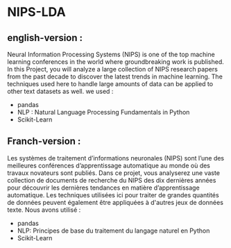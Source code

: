 # NIPS-LDA
## english-version :
Neural Information Processing Systems (NIPS) is one of the top machine learning conferences in the world where groundbreaking work is published. In this Project, you will analyze a large collection of NIPS research papers from the past decade to discover the latest trends in machine learning. The techniques used here to handle large amounts of data can be applied to other text datasets as well.
we used :
- pandas
- NLP : Natural Language Processing Fundamentals in Python
- Scikit-Learn
## Franch-version :
Les systèmes de traitement d’informations neuronales (NIPS) sont l’une des meilleures conférences d’apprentissage automatique au monde où des travaux novateurs sont publiés. Dans ce projet, vous analyserez une vaste collection de documents de recherche du NIPS des dix dernières années pour découvrir les dernières tendances en matière d’apprentissage automatique. Les techniques utilisées ici pour traiter de grandes quantités de données peuvent également être appliquées à d'autres jeux de données texte.
Nous avons utilisé :
- pandas
- NLP: Principes de base du traitement du langage naturel en Python
- Scikit-Learn
